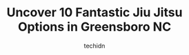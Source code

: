 ---
layout: ampstory
image: https://i0.wp.com/www.depkes.org/wp-content/uploads/2023/06/jiu-jitsu-0-in-greensboro-nc-1685836144.jpeg?resize=640,853
author: techidn
featured: false
description: Discover the impressive array of Jiu Jitsu options in Greensboro NC, where you can find 10 of the largest Jiu Jitsu establishments in the area. From renowned classics to hidden gems, Greensb
title: Uncover 10 Fantastic Jiu Jitsu Options in Greensboro NC
cover:
   title: Uncover 10 Fantastic Jiu Jitsu Options in Greensboro NC
   subtitle: Rickpate
   background: https://www.depkes.org/wp-content/uploads/2023/06/jiu-jitsu-0-in-greensboro-nc-1685836144.jpeg

pages: 
 - layout: thirds
   top: <h1>#1 Tiger Rock Martial Arts of High Point</h1>
   bottom: "<p>Outstanding program! Caring, skilled instructors teach at age-appropriate levels even to our 4 year old. As parents we love to watch the classes in the viewing area and s</p>"
   background: https://www.depkes.org/wp-content/uploads/2023/06/jiu-jitsu-1-in-greensboro-nc-1685836144.jpeg
   backgroundblur: true
 - layout: thirds
   top: <h1>#2 Tiger Kims World Class Tae Kwon Do Centers</h1>
   bottom: "<p>The place, the vibe, the instructors are amazing! The energy is high during the class and the children class feels very much disciplined. The fees feels a bit high for li</p>"
   background: https://www.depkes.org/wp-content/uploads/2023/06/jiu-jitsu-2-in-greensboro-nc-1685836144.jpeg
   cta:
      link: https://www.depkes.org/blog/uncover-10-fantastic-jiu-jitsu-options-in-greensboro-nc/
      text: Uncover 10 Fantastic Jiu Jitsu Options in Greensboro NC
 - layout: thirds
   top: <h1>#3 Tiger Kims World Class Tae Kwon Do Centers</h1>
   bottom: "<p>2002 New Garden Rd, Greensboro, NC 27410, United States</p>"
   background: https://www.depkes.org/wp-content/uploads/2023/06/jiu-jitsu-3-in-greensboro-nc-1685836145.jpeg
   cta:
      link: https://www.depkes.org/blog/uncover-10-fantastic-jiu-jitsu-options-in-greensboro-nc/
      text: Uncover 10 Fantastic Jiu Jitsu Options in Greensboro NC
 - layout: thirds
   top: <h1>#4 Greensboro Martial Arts Academy</h1>
   bottom: "<p>719 W Gate City Blvd, Greensboro, NC 27403, United States</p>"
   background: https://images.unsplash.com/photo-1534312527009-56c7016453e6?ixlib=rb-4.0.3&ixid=MnwxMjA3fDB8MHxwaG90by1wYWdlfHx8fGVufDB8fHx8&auto=format&fit=crop&w=640&h=853&q=80
   cta:
      link: https://www.depkes.org/blog/uncover-10-fantastic-jiu-jitsu-options-in-greensboro-nc/
      text: Uncover 10 Fantastic Jiu Jitsu Options in Greensboro NC
 - layout: thirds
   top: <h1>#5 Combat Fitness</h1>
   bottom: "<p>1601 E Bessemer Ave N, Greensboro, NC 27405, United States</p>"
   background: https://images.unsplash.com/photo-1567095761054-7a02e69e5c43?ixlib=rb-4.0.3&ixid=MnwxMjA3fDB8MHxwaG90by1wYWdlfHx8fGVufDB8fHx8&auto=format&fit=crop&w=640&h=853&q=80
   cta:
      link: https://www.depkes.org/blog/uncover-10-fantastic-jiu-jitsu-options-in-greensboro-nc/
      text: Uncover 10 Fantastic Jiu Jitsu Options in Greensboro NC
 - layout: thirds
   top: <h1>#6 Greensboro Jiu Jitsu</h1>
   bottom: "<p>901Norwalk Street F, Greensboro, NC 27407, United States</p>"
   background: https://images.unsplash.com/photo-1524169358666-79f22534bc6e?ixlib=rb-4.0.3&ixid=MnwxMjA3fDB8MHxwaG90by1wYWdlfHx8fGVufDB8fHx8&auto=format&fit=crop&w=640&h=853&q=80
   cta:
      link: https://www.depkes.org/blog/uncover-10-fantastic-jiu-jitsu-options-in-greensboro-nc/
      text: Uncover 10 Fantastic Jiu Jitsu Options in Greensboro NC
 - layout: thirds
   top: <h1>#7 Top Level Kickboxing</h1>
   bottom: "<p>5211 W Market St Suite F, Greensboro, NC 27409, United States</p>"
   background: https://images.unsplash.com/photo-1515405295579-ba7b45403062?ixlib=rb-4.0.3&ixid=MnwxMjA3fDB8MHxwaG90by1wYWdlfHx8fGVufDB8fHx8&auto=format&fit=crop&w=640&h=853&q=80
   cta:
      link: https://www.depkes.org/blog/uncover-10-fantastic-jiu-jitsu-options-in-greensboro-nc/
      text: Uncover 10 Fantastic Jiu Jitsu Options in Greensboro NC
 - layout: thirds
   middle: Continue reading...
   background: https://images.unsplash.com/photo-1546497974-b213c9efb599?ixlib=rb-4.0.3&ixid=MnwxMjA3fDB8MHxwaG90by1wYWdlfHx8fGVufDB8fHx8&auto=format&fit=crop&w=640&h=853&q=80
   cta:
      link: https://www.depkes.org/blog/uncover-10-fantastic-jiu-jitsu-options-in-greensboro-nc/
      text: Uncover 10 Fantastic Jiu Jitsu Options in Greensboro NC
      
---
